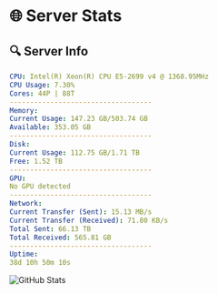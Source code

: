 # 🌐 Server Stats
## 🔍 Server Info
```yaml
CPU: Intel(R) Xeon(R) CPU E5-2699 v4 @ 1368.95MHz
CPU Usage: 7.30%
Cores: 44P | 88T
-----------------------------------
Memory:
Current Usage: 147.23 GB/503.74 GB
Available: 353.05 GB
-----------------------------------
Disk:
Current Usage: 112.75 GB/1.71 TB
Free: 1.52 TB
-----------------------------------
GPU:
No GPU detected
-----------------------------------
Network:
Current Transfer (Sent): 15.13 MB/s
Current Transfer (Received): 71.80 KB/s
Total Sent: 66.13 TB
Total Received: 565.81 GB
-----------------------------------
Uptime:
38d 10h 50m 10s
```
![GitHub Stats](https://img.shields.io/badge/Updated-2025-04-15_08:12:59-blue)
